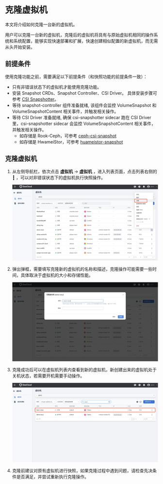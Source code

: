 # 克隆虚拟机

本文将介绍如何克隆一台新的虚拟机。

用户可以克隆一台新的虚拟机，克隆后的虚拟机将具有与原始虚拟机相同的操作系统和系统配置，能够实现快速部署和扩展，快速创建相似配置的新虚拟机，而无需从头开始安装。

## 前提条件

使用克隆功能之前，需要满足以下前提条件（和快照功能的前提条件一致）：

- 只有非错误状态下的虚拟机才能使用克隆功能。
- 安装 Snapshot CRDs、Snapshot Controller、CSI Driver。
  具体安装步骤可参考 [CSI Snapshotter](https://github.com/kubernetes-csi/external-snapshotter?tab=readme-ov-file#usage)。
- 等待 snapshot-controller 组件准备就绪, 该组件会监控 VolumeSnapshot 和 VolumeSnapshotContent 相关事件，并触发相关操作。
- 等待 CSI Driver 准备就绪, 确保 csi-snapshotter sidecar 跑在 CSI Driver 里，csi-snapshotter sidecar 会监控 VolumeSnapshotContent 相关事件，并触发相关操作。
    - 如存储是 Rook-Ceph，可参考 [ceph-csi-snapshot](https://rook.io/docs/rook/latest-release/Storage-Configuration/Ceph-CSI/ceph-csi-snapshot/)
    - 如存储是 HwameiStor，可参考 [huameistor-snapshot](https://hwameistor.io/cn/docs/volumes/volume_snapshot)

## 克隆虚拟机

1. 从左侧导航栏，依次点击 __虚拟机__ -> __虚拟机__ ，进入列表页面，点击列表右侧的 __┇__ ，可以对非错误状态下的虚拟机执行快照操作。

    ![克隆虚拟机](../images/clone01.png)

2. 弹出弹框，需要填写克隆新的虚拟机的名称和描述，克隆操作可能需要一些时间，具体取决于虚拟机的大小和存储性能。

    ![克隆过程](../images/clone02.png)

3. 克隆成功后可以在虚拟机列表内查看到新的虚拟机，新创建出来的虚拟机处于关机状态，若需要开机需要手动操作。

    ![新的虚拟机](../images/clone03.png)

4. 克隆前建议对原有虚拟机进行快照，如果克隆过程中遇到问题，请检查先决条件是否满足，并尝试重新执行克隆操作。